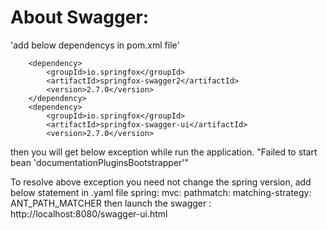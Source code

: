 # About Swagger:
'add below dependencys in pom.xml file'

<!-- Swager dependency -->
		<dependency>
			<groupId>io.springfox</groupId>
			<artifactId>springfox-swagger2</artifactId>
			<version>2.7.0</version>
		</dependency>
		<dependency>
			<groupId>io.springfox</groupId>
			<artifactId>springfox-swagger-ui</artifactId>
			<version>2.7.0</version>
then you will get below exception while run the application.
"Failed to start bean 'documentationPluginsBootstrapper'"

To resolve above exception you need not change the spring version, add below statement in .yaml file
spring:
    mvc:
      pathmatch:
        matching-strategy: ANT_PATH_MATCHER
then launch the swagger : http://localhost:8080/swagger-ui.html

